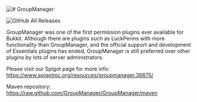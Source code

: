 ![# GroupManager](https://i.imgur.com/h1WW3ZE.png)

![GitHub All Releases](https://img.shields.io/github/downloads/GroupManager/GroupManager/total.svg)

GroupManager was one of the first permission plugins ever available for Bukkit. Although there are plugins such as LuckPerms with more functionality than GroupManager, and the official support and development of Essentials plugins has ended, GroupManager is still preferred over other plugins by lots of server administrators.

Please visit our Spigot page for more info:
https://www.spigotmc.org/resources/groupmanager.38875/

Maven repository:
https://raw.github.com/GroupManager/GroupManager/maven
